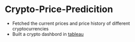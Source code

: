 # Crypto-Price-Predicition
* Fetched the current prices and price history of different cryptocurrencies
* Built a crypto dashbord in [tableau](https://public.tableau.com/app/profile/kartik.bandarwad/viz/CryptoDashboard_16765304993280/Dashboard4?publish=yes)
